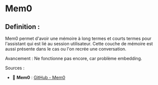 # Mem0
## Definition : 
Mem0 permet d'avoir une mémoire à long termes et courts termes pour l'assistant qui est lié au session utilisateur. Cette couche de mémoire est aussi présente dans le cas ou l'on recrée une conversation.

Avancement : Ne fonctionne pas encore, car problème embedding. 

Sources :
- 🧠 **Mem0** : [GitHub - Mem0](https://github.com/mem0ai/mem0)
